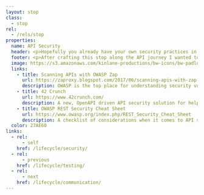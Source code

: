 ```yaml
---
layout: stop
class:
  - stop
rel:
  - /rels/stop  
properties:
  name: API Security
  header: <p>Hopefully you already have your own security practices in place, with the ability to scan for vulnerabilities, and understand where security problems might exist. If you do, I'm guessing you probably already have procedures and protocols around reporting, and handling security problems across teams. Ideally, your API security practices are more about prevention than they are about responding to a crisis, but your overall strategy should have plans in place for addressing both ends of the spectrum.</p><p>Unfortunately in the wider API space, much of the conversation around API security has been slowed by many people feeling like their API management solutions were doing everything that is needed. Luckily, in 2017 we began to see this thaw a bit and some API security focused solutions began to appear on the market, as well as some existing players began tuning into to address the specific concerns of API security, beyond the desktop, web, and other common areas of concern.  
  footer: <p>After crafting this stop along the API journey I wanted to make sure and include API discovery in the conversation. API definitions like OpenAPI, and a solid API discovery strategy helps provide the details of the surface area of API operations, allowing for easier scanning and securing of existing infrastructure. Another area that significantly introduces security benefits is making logging a first class citizen, allowing the DNS, gateway, code, server, and database layers to analyzed for vulnerabilities.</p><p>I prefer keeping this security stop short and sweet, as I know from experience that not all my readers have a strategy in place, and I want to give them a handful of options to consider as they look to get started. Many groups have been focusing on web and mobile security, but are just getting started thinking about API security. As APIs move out of the shadows behind mobile applications, and the number of threats increase, companies, institutions, and government agencies are getting more nervous, increasing the need for more API security storytelling here on my site.</p>    
  image: https://s3.amazonaws.com/kinlane-productions/bw-icons/bw-padlock.png
  links:
    - title: Scanning APIs with OWASP Zap
      url: https://zaproxy.blogspot.com/2017/06/scanning-apis-with-zap.html
      description: OWASP is the top place for understanding security vulnerabilities of web applications, and they are expanding their focus to include APIs.
    - title: 42 Crunch
      url: https://www.42crunch.com/
      description: A new, OpenAPI driven API security solution for helping deliver policies across API operations.   
    - title: OWASP REST Security Cheat Sheet
      url: https://www.owasp.org/index.php/REST_Security_Cheat_Sheet
      description: A checklist of considerations when it comes to API security out of OWASP.
  color: 27AE60    
links:
  - rel:
      - self
    href: /lifecycle/security/
  - rel:
      - previous
    href: /lifecycle/testing/   
  - rel:
      - next
    href: /lifecycle/communication/            
---
```

